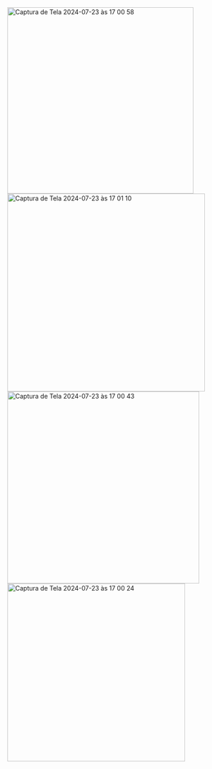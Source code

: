 <img width="421" alt="Captura de Tela 2024-07-23 às 17 00 58" src="https://github.com/user-attachments/assets/88d88bd6-1a0e-4ce3-8c85-6d3d0e696b52">
<img width="447" alt="Captura de Tela 2024-07-23 às 17 01 10" src="https://github.com/user-attachments/assets/997bde84-a50f-44cc-9e9e-9a9ee895b2f9">
<img width="434" alt="Captura de Tela 2024-07-23 às 17 00 43" src="https://github.com/user-attachments/assets/89104119-e8d7-43bd-9c0d-c89babd5fe9e">
<img width="402" alt="Captura de Tela 2024-07-23 às 17 00 24" src="https://github.com/user-attachments/assets/70f7eb12-19d3-468c-a15d-296bb858bbdf">
